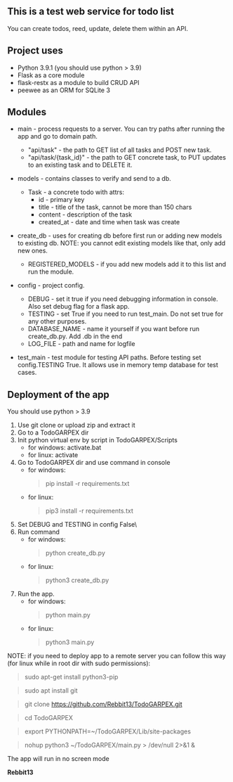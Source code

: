 This is a test web service for todo list
---
You can create todos, reed, update, delete them within an API.

Project uses
---
- Python 3.9.1 (you should use python > 3.9)
- Flask as a core module
- flask-restx as a module to build CRUD API
- peewee as an ORM for SQLite 3

Modules
---
- main - process requests to a server. You can try paths after running the app 
  and go to domain path.
  * "api/task" - the path to GET list of all tasks and POST new task.
  * "api/task/{task_id}" - the path to GET concrete task, to PUT updates to
    an existing task and to DELETE it.
    
- models - contains classes to verify and send to a db.
  * Task - a concrete todo with attrs:
    * id - primary key
    * title - title of the task, cannot be more than 150 chars
    * content - description of the task
    * created_at - date and time when task was create
  
- create_db - uses for creating db before first run or adding new models to existing db.
  NOTE: you cannot edit existing models like that, only add new ones.
  * REGISTERED_MODELS - if you add new models add it to this list and run the module.
  
- config - project config.
  * DEBUG - set it true if you need debugging information in console. 
    Also set debug flag for a flask app.
  * TESTING - set True if you need to run test_main. Do not set true for any other purposes.
  * DATABASE_NAME - name it yourself if you want before run create_db.py. Add .db in the end
  * LOG_FILE - path and name for logfile
  
- test_main - test module for testing API paths. Before testing set config.TESTING True. 
  It allows use  in memory temp database for test cases.
  
Deployment of the app
---
You should use python > 3.9
1. Use git clone or upload zip and extract it
2. Go to a TodoGARPEX dir
3. Init python virtual env by script in TodoGARPEX/Scripts
   * for windows:  activate.bat
   * for linux: activate
4. Go to TodoGARPEX dir and use command in console  
   * for windows:
     > pip install -r requirements.txt 
   * for linux:
     > pip3 install -r requirements.txt
5. Set DEBUG and TESTING in config False\
6. Run command
   * for windows:
     > python create_db.py
   * for linux:
     > python3 create_db.py
7. Run the app.
   * for windows:
     > python main.py
   * for linux:
     > python3 main.py

NOTE: if you need to deploy app to a remote server you can follow this way (for linux while in root dir
with sudo permissions):
> sudo apt-get install python3-pip

> sudo apt install git

> git clone https://github.com/Rebbit13/TodoGARPEX.git

> cd TodoGARPEX
 
> export PYTHONPATH=~/TodoGARPEX/Lib/site-packages

> nohup python3 ~/TodoGARPEX/main.py > /dev/null 2>&1 &

The app will run in no screen mode

**Rebbit13**
